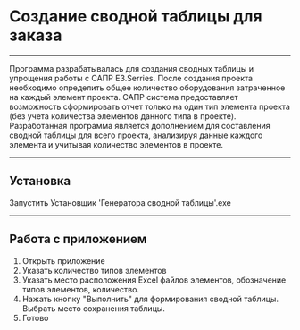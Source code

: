 # Создание сводной таблицы для заказа
_____
Программа разрабатывалась для создания сводных таблицы и упрощения работы с САПР E3.Serries.
После создания проекта необходимо определить общее количество оборудования затраченное на каждый элемент проекта.
САПР система предоставляет возможность сформировать отчет только на один тип элемента проекта (без учета количества 
элементов данного типа в проекте). Разработанная программа является дополнением для составления сводной таблицы для 
всего проекта, анализируя данные каждого элемента и учитывая количество элементов в проекте.
_____
## Установка
Запустить Установщик 'Генератора сводной таблицы'.exe
_____
## Работа с приложением
1. Открыть приложение
2. Указать количество типов элементов
3. Указать место расположения Excel файлов элементов, обозначение типов элементов, количество.
4. Нажать кнопку "Выполнить" для формирования сводной таблицы. Выбрать место сохранения таблицы.
5. Готово